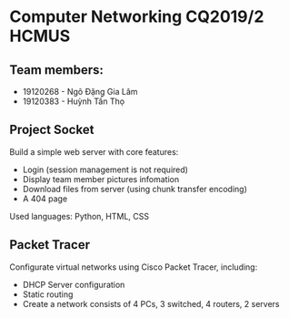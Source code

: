 # Computer Networking CQ2019/2 HCMUS
## Team members: 
- 19120268 - Ngô Đặng Gia Lâm
- 19120383 - Huỳnh Tấn Thọ
## Project Socket
Build a simple web server with core features:
- Login (session management is not required)
- Display team member pictures infomation
- Download files from server (using chunk transfer encoding)
- A 404 page

Used languages: Python, HTML, CSS
## Packet Tracer
Configurate virtual networks using Cisco Packet Tracer, including:
- DHCP Server configuration
- Static routing
- Create a network consists of 4 PCs, 3 switched, 4 routers, 2 servers